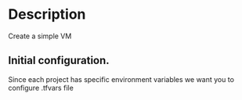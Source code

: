 # Description

Create a simple VM

## Initial configuration. 
 Since each project has specific environment variables we want you to configure .tfvars file
 